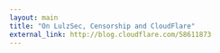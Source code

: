 ```yaml
---
layout: main
title: "On LulzSec, Censorship and CloudFlare"
external_link: http://blog.cloudflare.com/58611873
---
```



